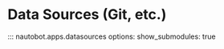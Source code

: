 # Data Sources (Git, etc.)

::: nautobot.apps.datasources
    options:
        show_submodules: true
